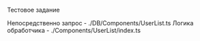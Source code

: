 Тестовое задание

Непосредственно запрос - ./DB/Components/UserList.ts
Логика обработчика - ./Components/UserList/index.ts

